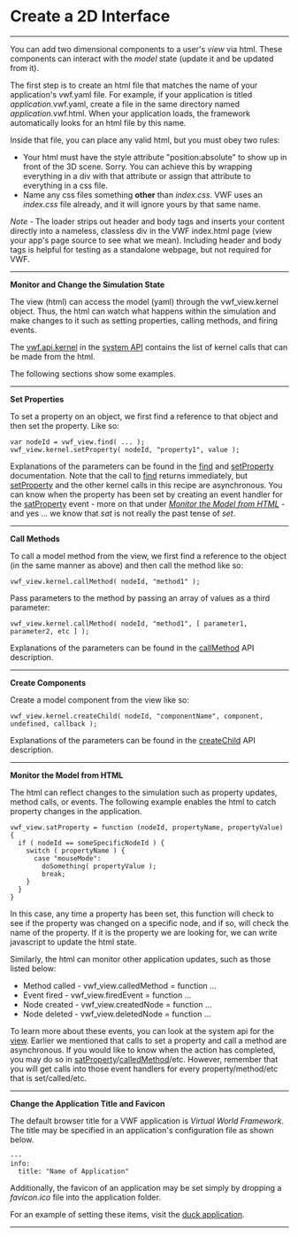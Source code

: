 # Create a 2D Interface

-------------------
You can add two dimensional components to a user's *view* via html.  These components can interact with the *model* state (update it and be updated from it).

The first step is to create an html file that matches the name of your application's vwf.yaml file.  For example, if your application is titled *application*.vwf.yaml, create a file in the same directory named *application*.vwf.html.  When your application loads, the framework automatically looks for an html file by this name.

Inside that file, you can place any valid html, but you must obey two rules:

- Your html must have the style attribute "position:absolute" to show up in front of the 3D scene.  Sorry.  You can achieve this by wrapping everything in a div with that attribute or assign that attribute to everything in a css file.
- Name any css files something **other** than *index.css*.  VWF uses an *index.css* file already, and it will ignore yours by that same name.

*Note* - The loader strips out header and body tags and inserts your content directly into a nameless, classless div in the VWF index.html page (view your app's page source to see what we mean). Including header and body tags is helpful for testing as a standalone webpage, but not required for VWF. 

-------------------

**Monitor and Change the Simulation State**

The view (html) can access the model (yaml) through the vwf_view.kernel object. Thus, the html can watch what happens within the simulation and make changes to it such as setting properties, calling methods, and firing events. 

The [vwf.api.kernel](jsdoc/symbols/vwf.api.kernel.html) in the [system API](system.html) contains the list of kernel calls that can be made from the html.

The following sections show some examples.

-------------------

**Set Properties**

To set a property on an object, we first find a reference to that object and then set the property.  Like so:

	var nodeId = vwf_view.find( ... );
	vwf_view.kernel.setProperty( nodeId, "property1", value );

Explanations of the parameters can be found in the [find](query.html) and [setProperty](jsdoc/symbols/vwf.api.kernel.html#setProperty) documentation.  Note that the call to [find](query.html) returns immediately, but [setProperty](jsdoc/symbols/vwf.api.kernel.html#setProperty) and the other kernel calls in this recipe are asynchronous.  You can know when the property has been set by creating an event handler for the [satProperty](jsdoc/symbols/vwf.api.view.html#satProperty) event - more on that under [*Monitor the Model from HTML*](#monitor) - and yes ... we know that *sat* is not really the past tense of *set*.

-------------------

**Call Methods**

To call a model method from the view, we first find a reference to the object (in the same manner as above) and then call the method like so:

	vwf_view.kernel.callMethod( nodeId, "method1" );

Pass parameters to the method by passing an array of values as a third parameter: 

	vwf_view.kernel.callMethod( nodeId, "method1", [ parameter1, parameter2, etc ] );

Explanations of the parameters can be found in the [callMethod](jsdoc/symbols/vwf.api.kernel.html#callMethod)  API description.

-------------------

**Create Components**

Create a model component from the view like so:

	vwf_view.kernel.createChild( nodeId, "componentName", component, undefined, callback );

Explanations of the parameters can be found in the [createChild](jsdoc/symbols/vwf.api.kernel.html#createChild) API description.

-------------------

<a name="monitor">**Monitor the Model from HTML**</a>

The html can reflect changes to the simulation such as property updates, method calls, or events. The following example enables the html to catch property changes in the application. 

	vwf_view.satProperty = function (nodeId, propertyName, propertyValue) {
	  if ( nodeId == someSpecificNodeId ) {
	    switch ( propertyName ) {
	      case "mouseMode":
	        doSomething( propertyValue );
	        break;
        }
      }
	}

In this case, any time a property has been set, this function will check to see if the property was changed on a specific node, and if so, will check the name of the property. If it is the property we are looking for, we can write javascript to update the html state.

Similarly, the html can monitor other application updates, such as those listed below:

* Method called - vwf_view.calledMethod = function ...
* Event fired - vwf_view.firedEvent = function ...
* Node created - vwf_view.createdNode = function ...
* Node deleted - vwf_view.deletedNode = function ...

To learn more about these events, you can look at the system api for the [view](jsdoc/symbols/vwf.api.view.html).  Earlier we mentioned that calls to set a property and call a method are asynchronous.  If you would like to know when the action has completed, you may do so in [satProperty](jsdoc/symbols/vwf.api.view.html#satProperty)/[calledMethod](jsdoc/symbols/vwf.api.view.html#calledMethod)/etc.  However, remember that you will get calls into those event handlers for every property/method/etc that is set/called/etc.

-------------------

**Change the Application Title and Favicon**

The default browser title for a VWF application is *Virtual World Framework*. The title may be specified in an application's configuration file as shown below. 

	---
	info:
	  title: "Name of Application"

Additionally, the favicon of an application may be set simply by dropping a *favicon.ico* file into the application folder. 

For an example of setting these items, visit the [duck application](../../../duck).

-------------------
